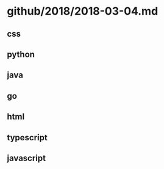 # github/2018/2018-03-04.md



## css



## python



## java



## go



## html



## typescript



## javascript
